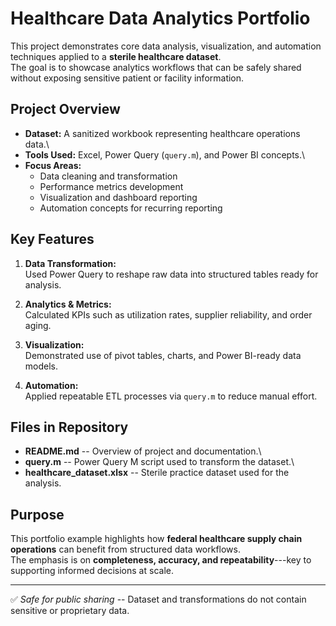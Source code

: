 # Healthcare Data Analytics Portfolio

This project demonstrates core data analysis, visualization, and
automation techniques applied to a **sterile healthcare dataset**.\
The goal is to showcase analytics workflows that can be safely shared
without exposing sensitive patient or facility information.

## Project Overview

-   **Dataset:** A sanitized workbook representing healthcare operations
    data.\
-   **Tools Used:** Excel, Power Query (`query.m`), and Power BI
    concepts.\
-   **Focus Areas:**
    -   Data cleaning and transformation
    -   Performance metrics development
    -   Visualization and dashboard reporting
    -   Automation concepts for recurring reporting

## Key Features

1.  **Data Transformation:**\
    Used Power Query to reshape raw data into structured tables ready
    for analysis.

2.  **Analytics & Metrics:**\
    Calculated KPIs such as utilization rates, supplier reliability, and
    order aging.

3.  **Visualization:**\
    Demonstrated use of pivot tables, charts, and Power BI-ready data
    models.

4.  **Automation:**\
    Applied repeatable ETL processes via `query.m` to reduce manual
    effort.

## Files in Repository

-   **README.md** -- Overview of project and documentation.\
-   **query.m** -- Power Query M script used to transform the dataset.\
-   **healthcare_dataset.xlsx** -- Sterile practice dataset used for the
    analysis.

## Purpose

This portfolio example highlights how **federal healthcare supply chain
operations** can benefit from structured data workflows.\
The emphasis is on **completeness, accuracy, and repeatability**---key
to supporting informed decisions at scale.

------------------------------------------------------------------------

✅ *Safe for public sharing* -- Dataset and transformations do not
contain sensitive or proprietary data.
